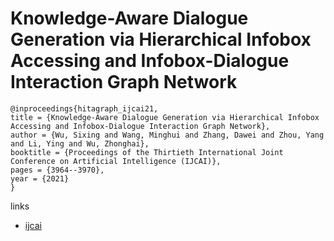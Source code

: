 # Knowledge-Aware Dialogue Generation via Hierarchical Infobox Accessing and Infobox-Dialogue Interaction Graph Network

```
@inproceedings{hitagraph_ijcai21,
title = {Knowledge-Aware Dialogue Generation via Hierarchical Infobox Accessing and Infobox-Dialogue Interaction Graph Network},
author = {Wu, Sixing and Wang, Minghui and Zhang, Dawei and Zhou, Yang and Li, Ying and Wu, Zhonghai},
booktitle = {Proceedings of the Thirtieth International Joint Conference on Artificial Intelligence (IJCAI)},
pages = {3964--3970},
year = {2021}
}
```

links
- [ijcai](https://www.ijcai.org/Proceedings/2021/546)
